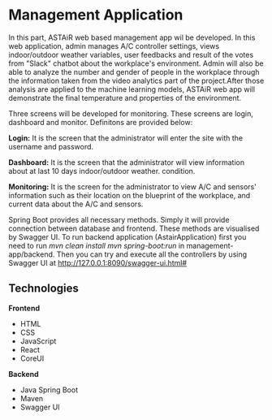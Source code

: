 # Management Application

In this part, ASTAiR web based management app wil be developed. In this web application, admin manages A/C controller settings, views indoor/outdoor weather variables, user feedbacks and result of the votes from  "Slack" chatbot about the workplace's environment. Admin will also be able to analyze the number and gender of people in the workplace through the information taken from the video analytics part of the project.After those analysis are applied to the machine learning models, ASTAiR web app will demonstrate the final temperature and properties of the environment.

Three screens will be developed for monitoring. These screens are login, dashboard and monitor. Definitons are provided below:

**Login:** It is the screen that the administrator will enter the site  with the username and password.

**Dashboard:** It is the screen that the administrator will view information about at last 10 days indoor/outdoor weather. condition.

**Monitoring:** It is the screen for the administrator to view A/C and sensors' information such as their location on the blueprint of the workplace, and current data about the A/C and sensors.

Spring Boot provides all necessary methods. Simply it will provide connection between database and frontend. These methods are visualised by Swagger UI. To run backend application (AstairApplication) first you need to run
_mvn clean install_
_mvn spring-boot:run_
in management-app/backend. Then you can try and execute all the controllers by using Swagger UI at http://127.0.0.1:8090/swagger-ui.html#

**Technologies**
---
**Frontend**
  - HTML
  - CSS
  - JavaScript
  - React
  - CoreUI

**Backend**
  - Java Spring Boot
  - Maven
  - Swagger UI
